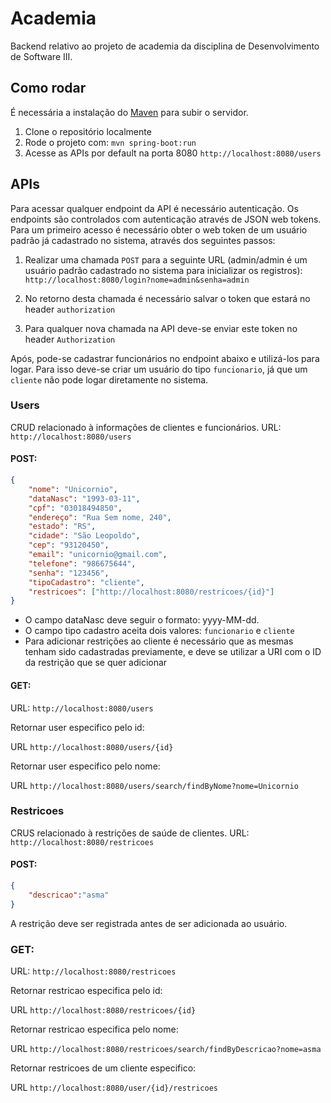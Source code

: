 # Academia

Backend relativo ao projeto de academia da disciplina de Desenvolvimento de Software III.

## Como rodar

É necessária a instalação do [Maven](https://maven.apache.org/) para subir o servidor.

1. Clone o repositório localmente
2. Rode o projeto com: `mvn spring-boot:run`
3. Acesse as APIs por default na porta 8080 `http://localhost:8080/users`

## APIs

Para acessar qualquer endpoint da API é necessário autenticação. Os endpoints são controlados com autenticação através de JSON web tokens. Para um primeiro acesso é necessário obter o web token de um usuário padrão já cadastrado no sistema, através dos seguintes passos:

1. Realizar uma chamada `POST` para a seguinte URL (admin/admin é um usuário padrão cadastrado no sistema para inicializar os registros):
`http://localhost:8080/login?nome=admin&senha=admin`

2. No retorno desta chamada é necessário salvar o token que estará no header `authorization`

3. Para qualquer nova chamada na API deve-se enviar este token no header `Authorization`

Após, pode-se cadastrar funcionários no endpoint abaixo e utilizá-los para logar. Para isso deve-se criar um usuário do tipo `funcionario`, já que um `cliente` não pode logar diretamente no sistema.

### Users

CRUD relacionado à informações de clientes e funcionários.
URL: `http://localhost:8080/users`

#### POST: 
```json
{
	"nome": "Unicornio",
	"dataNasc": "1993-03-11",
	"cpf": "03018494850",
	"endereço": "Rua Sem nome, 240",
	"estado": "RS",
	"cidade": "São Leopoldo",
	"cep": "93120450",
	"email": "unicornio@gmail.com",
	"telefone": "986675644",
	"senha": "123456",
	"tipoCadastro": "cliente",
	"restricoes": ["http://localhost:8080/restricoes/{id}"]
}
```

- O campo dataNasc deve seguir o formato: yyyy-MM-dd.
- O campo tipo cadastro aceita dois valores: `funcionario` e `cliente`
- Para adicionar restrições ao cliente é necessário que as mesmas tenham sido cadastradas previamente, e deve se utilizar a URI com o ID da restrição que se quer adicionar

#### GET:

URL: `http://localhost:8080/users`

Retornar user especifico pelo id:

URL `http://localhost:8080/users/{id}`

Retornar user especifico pelo nome:

URL `http://localhost:8080/users/search/findByNome?nome=Unicornio`

### Restricoes

CRUS relacionado à restrições de saúde de clientes.
URL: `http://localhost:8080/restricoes`

#### POST:
```json
{
	"descricao":"asma"
}
```

A restrição deve ser registrada antes de ser adicionada ao usuário.

### GET:

URL: `http://localhost:8080/restricoes`

Retornar restricao especifica pelo id:

URL `http://localhost:8080/restricoes/{id}`

Retornar restricao especifica pelo nome:

URL `http://localhost:8080/restricoes/search/findByDescricao?nome=asma`

Retornar restricoes de um cliente especifico:

URL `http://localhost:8080/user/{id}/restricoes`



